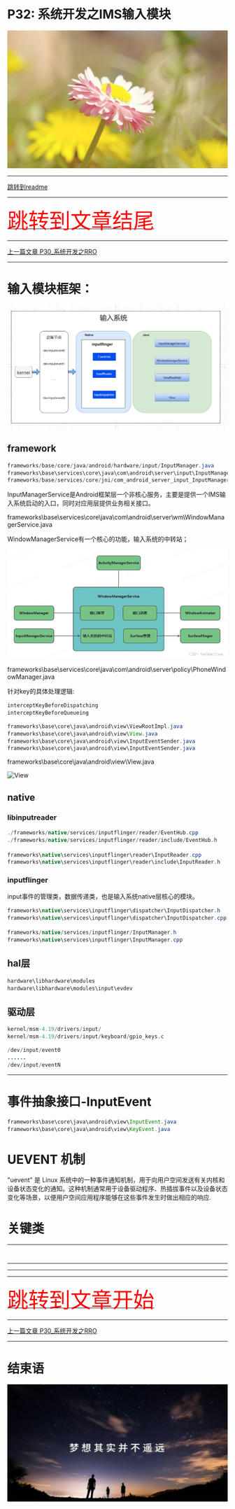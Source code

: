 # P32: 系统开发之IMS输入模块

<img src="../flower/flower_p22.png">

---

[跳转到readme](https://github.com/hfreeman2008/android_core_framework/blob/main/README-CN.md)


---

[<font face='黑体' color=#ff0000 size=40 >跳转到文章结尾</font>](#结束语)

---

[上一篇文章 P30_系统开发之RRO](https://github.com/hfreeman2008/android_core_framework/blob/main/P30_%E7%B3%BB%E7%BB%9F%E5%BC%80%E5%8F%91%E4%B9%8BRRO/%E7%B3%BB%E7%BB%9F%E5%BC%80%E5%8F%91%E4%B9%8BRRO.md)


---


# 输入模块框架：

![输入模块框架](./image/输入模块框架.png)

## framework

```java
frameworks/base/core/java/android/hardware/input/InputManager.java
frameworks\base\services\core\java\com\android\server\input\InputManagerService.java
frameworks/base/services/core/jni/com_android_server_input_InputManagerService.cpp
```


InputManagerService是Android框架层一个非核心服务，主要是提供一个IMS输入系统启动的入口，同时对应用层提供业务相关接口。

frameworks\base\services\core\java\com\android\server\wm\WindowManagerService.java

WindowManagerService有一个核心的功能，输入系统的中转站；

![WindowManagerService](./image/WindowManagerService.png)



frameworks\base\services\core\java\com\android\server\policy\PhoneWindowManager.java

针对key的具体处理逻辑:
```java
interceptKeyBeforeDispatching
interceptKeyBeforeQueueing
```


```java
frameworks\base\core\java\android\view\ViewRootImpl.java
frameworks\base\core\java\android\view\View.java
frameworks\base\core\java\android\view\InputEventSender.java
frameworks\base\core\java\android\view\InputEventSender.java
```

frameworks\base\core\java\android\view\View.java

![View](View.png)


## native

### libinputreader

```java
./frameworks/native/services/inputflinger/reader/EventHub.cpp
./frameworks/native/services/inputflinger/reader/include/EventHub.h

frameworks\native\services\inputflinger\reader\InputReader.cpp
frameworks\native\services\inputflinger\reader\include\InputReader.h
```




### inputflinger

input事件的管理类，数据传递类，也是输入系统native层核心的模块。
```java
frameworks\native\services\inputflinger\dispatcher\InputDispatcher.h
frameworks\native\services\inputflinger\dispatcher\InputDispatcher.cpp

frameworks/native/services/inputflinger/InputManager.h
frameworks\native\services\inputflinger\InputManager.cpp
```



## hal层

```java
hardware\libhardware\modules
hardware\libhardware\modules\input\evdev
```



## 驱动层

```java
kernel/msm-4.19/drivers/input/
kernel/msm-4.19/drivers/input/keyboard/gpio_keys.c
```


```java
/dev/input/event0
......
/dev/input/eventN
```

---

# 事件抽象接口-InputEvent

```java
frameworks\base\core\java\android\view\InputEvent.java
frameworks\base\core\java\android\view\KeyEvent.java
```

# UEVENT 机制
"uevent" 是 Linux 系统中的一种事件通知机制，用于向用户空间发送有关内核和设备状态变化的通知。这种机制通常用于设备驱动程序、热插拔事件以及设备状态变化等场景，以便用户空间应用程序能够在这些事件发生时做出相应的响应.



# 关键类



---



```java

```


```java

```

---





---











---

[<font face='黑体' color=#ff0000 size=40 >跳转到文章开始</font>](#p32-系统开发之ims输入模块)

---


[上一篇文章 P30_系统开发之RRO](https://github.com/hfreeman2008/android_core_framework/blob/main/P30_%E7%B3%BB%E7%BB%9F%E5%BC%80%E5%8F%91%E4%B9%8BRRO/%E7%B3%BB%E7%BB%9F%E5%BC%80%E5%8F%91%E4%B9%8BRRO.md)



---

# 结束语

<img src="../Images/end_001.png">
